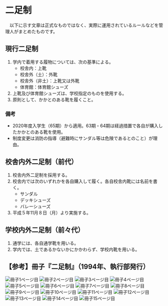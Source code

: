 # 二足制

　以下に示す文章は正式なものではなく、実際に運用されているルールなどを管理人がまとめたものです。

## 現行二足制

1. 学内で着用する履物については、次の基準による。
   - 校舎内：上靴
   - 校舎外（土）：外靴
   - 校舎外（非土）：上靴又は外靴
   - 体育館：体育館シューズ
2. 上靴及び体育館シューズは、学校指定のものを使用する。
3. 原則として、かかとのある靴を履くこと。

### 備考

- 2020年度入学生（65期）から適用。63期・64期は経過措置で各自が購入したかかとのある靴を使用。
- 制度変更は消防の指導（避難時にサンダル等は危険であるとのこと）が理由。

## 校舎内外二足制（前代）

1. 校舎内外二足制を採用する。
2. 校舎内では次のいずれかを各自購入して履く。各自校舎内靴には名前を書く。
   - サンダル 
   - デッキシューズ
   - バレーシューズ
3. 平成５年11月８日（月）より実施する。

## 学校内外二足制（前々代）

1. 通学には、各自通学靴を用いる。
2. 学内では、土であるかないかにかかわらず、学校内靴を用いる。

## 【参考】冊子『二足制』（1994年、執行部発行）

![冊子1ページ目](/法令/協定/慣習協定・学校内規/1994二足制/二足制1.jpg)
![冊子2ページ目](/法令/協定/慣習協定・学校内規/1994二足制/二足制2.jpg)
![冊子3ページ目](/法令/協定/慣習協定・学校内規/1994二足制/二足制3.jpg)
![冊子4ページ目](/法令/協定/慣習協定・学校内規/1994二足制/二足制4.jpg)
![冊子5ページ目](/法令/協定/慣習協定・学校内規/1994二足制/二足制5.jpg)
![冊子6ページ目](/法令/協定/慣習協定・学校内規/1994二足制/二足制6.jpg)
![冊子7ページ目](/法令/協定/慣習協定・学校内規/1994二足制/二足制7.jpg)
![冊子8ページ目](/法令/協定/慣習協定・学校内規/1994二足制/二足制8.jpg)
![冊子9ページ目](/法令/協定/慣習協定・学校内規/1994二足制/二足制9.jpg)
![冊子10ページ目](/法令/協定/慣習協定・学校内規/1994二足制/二足制10.jpg)
![冊子11ページ目](/法令/協定/慣習協定・学校内規/1994二足制/二足制11.jpg)
![冊子12ページ目](/法令/協定/慣習協定・学校内規/1994二足制/二足制12.jpg)
![冊子13ページ目](/法令/協定/慣習協定・学校内規/1994二足制/二足制13.jpg)
![冊子14ページ目](/法令/協定/慣習協定・学校内規/1994二足制/二足制14.jpg)
![冊子15ページ目](/法令/協定/慣習協定・学校内規/1994二足制/二足制15.jpg)
